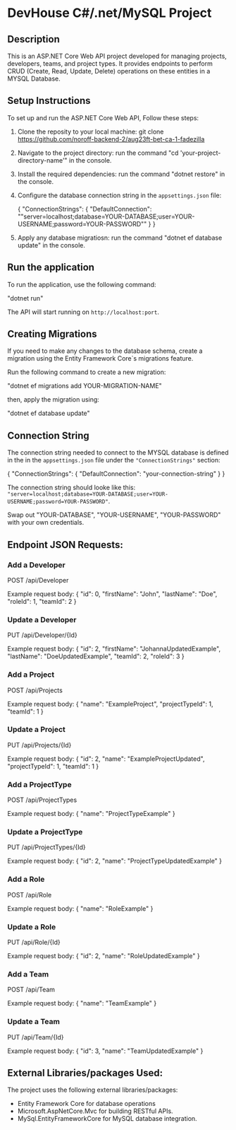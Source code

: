 # DevHouse C#/.net/MySQL Project
## Description

This is an ASP.NET Core Web API project developed for managing projects, developers, teams, and project types. It provides endpoints to perform CRUD (Create, Read, Update, Delete) operations on these entities in a MYSQL Database.

## Setup Instructions

To set up and run the ASP.NET Core Web API, Follow these steps:

1. Clone the reposity to your local machine:
   git clone https://github.com/noroff-backend-2/aug23ft-bet-ca-1-fadezilla

2. Navigate to the project directory:
   run the command "cd 'your-project-directory-name'" in the console.

3. Install the required dependencies:
   run the command "dotnet restore" in the console.

4. Configure the database connection string in the `appsettings.json` file:

   {
   "ConnectionStrings": {
   "DefaultConnection": ""server=localhost;database=YOUR-DATABASE;user=YOUR-USERNAME;password=YOUR-PASSWORD""
   }
   }

5. Apply any database migratiosn:
   run the command "dotnet ef database update" in the console.

## Run the application

To run the application, use the following command:

"dotnet run"

The API will start running on `http://localhost:port`.

## Creating Migrations

If you need to make any changes to the database schema, create a migration using the Entity Framework Core`s migrations feature.

Run the following command to create a new migration:

"dotnet ef migrations add YOUR-MIGRATION-NAME"

then, apply the migration using:

"dotnet ef database update"

## Connection String

The connection string needed to connect to the MYSQL database is defined in the in the `appsettings.json` file under the `"ConnectionStrings"` section:

{
    "ConnectionStrings": {
        "DefaultConnection": "your-connection-string"
    }
}

The connection string should looke like this: `"server=localhost;database=YOUR-DATABASE;user=YOUR-USERNAME;password=YOUR-PASSWORD"`.

Swap out "YOUR-DATABASE", "YOUR-USERNAME", "YOUR-PASSWORD" with your own credentials.

## Endpoint JSON Requests:

### Add a Developer

POST /api/Developer

Example request body:
{
    "id": 0,
    "firstName": "John",
    "lastName": "Doe",
    "roleId": 1,
    "teamId": 2
}

### Update a Developer

PUT /api/Developer/{Id}

Example request body:
{
    "id": 2,
    "firstName": "JohannaUpdatedExample",
    "lastName": "DoeUpdatedExample",
    "teamId": 2,
    "roleId": 3
}

### Add a Project

POST /api/Projects

Example request body:
{
    "name": "ExampleProject",
    "projectTypeId": 1,
    "teamId": 1
}

### Update a Project

PUT /api/Projects/{Id}

Example request body:
{
    "id": 2,
    "name": "ExampleProjectUpdated",
    "projectTypeId": 1,
    "teamId": 1
}

### Add a ProjectType

POST /api/ProjectTypes

Example request body:
{
    "name": "ProjectTypeExample"
}

### Update a ProjectType

PUT /api/ProjectTypes/{Id}

Example request body:
{
    "id": 2,
    "name": "ProjectTypeUpdatedExample"
}

### Add a Role

POST /api/Role

Example request body:
{
    "name": "RoleExample"
}

### Update a Role

PUT /api/Role/{Id}

Example request body:
{
    "id": 2,
    "name": "RoleUpdatedExample"
}

### Add a Team

POST /api/Team

Example request body:
{
    "name": "TeamExample"
}

### Update a Team

PUT /api/Team/{Id}

Example request body:
{
    "id": 3,
    "name": "TeamUpdatedExample"
}

## External Libraries/packages Used:
The project uses the following external libraries/packages:

* Entity Framework Core for database operations
* Microsoft.AspNetCore.Mvc for building RESTful APIs.
* MySql.EntityFrameworkCore for MySQL database integration.
